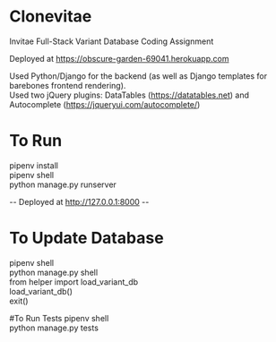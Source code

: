 # Clonevitae
Invitae Full-Stack Variant Database Coding Assignment 

Deployed at https://obscure-garden-69041.herokuapp.com

Used Python/Django for the backend (as well as Django templates for barebones frontend rendering).  
Used two jQuery plugins: DataTables (https://datatables.net) and Autocomplete (https://jqueryui.com/autocomplete/)

# To Run
pipenv install <br />
pipenv shell <br />
python manage.py runserver <br />

-- Deployed at http://127.0.0.1:8000 --

# To Update Database
pipenv shell <br />
python manage.py shell <br />
from helper import load_variant_db <br />
load_variant_db() <br />
exit() <br />

#To Run Tests
pipenv shell <br />
python manage.py tests <br />